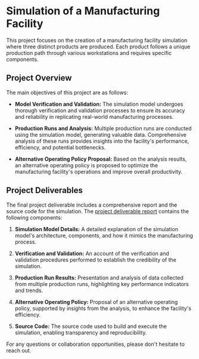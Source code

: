 <!-- # SIMULATION-OF-A-MANUFACTURING-FACILITY
A simulation of a manufacturing facility. Three products are being made, each product is produced by different workstation and requires certain components. 

The project includes Model Verification and Validation, Production Runs and Analysis, and proposing an Alternative Operating Policy

The final project deliverable report and a source code is included in this [file](https://github.com/Azizkhaled/SIMULATION-OF-A-MANUFACTURING-FACILITY/blob/main/4th%20project%20deliverabe%20SYSC%205001_Aziz_Al-Najjar%20.pdf)
-->

# Simulation of a Manufacturing Facility

This project focuses on the creation of a manufacturing facility simulation where three distinct products are produced. Each product follows a unique production path through various workstations and requires specific components.

## Project Overview

The main objectives of this project are as follows:

- **Model Verification and Validation:** The simulation model undergoes thorough verification and validation processes to ensure its accuracy and reliability in replicating real-world manufacturing processes.

- **Production Runs and Analysis:** Multiple production runs are conducted using the simulation model, generating valuable data. Comprehensive analysis of these runs provides insights into the facility's performance, efficiency, and potential bottlenecks.

- **Alternative Operating Policy Proposal:** Based on the analysis results, an alternative operating policy is proposed to optimize the manufacturing facility's operations and improve overall productivity.

## Project Deliverables

The final project deliverable includes a comprehensive report and the source code for the simulation. The [project deliverable report](https://github.com/Azizkhaled/SIMULATION-OF-A-MANUFACTURING-FACILITY/blob/main/4th%20project%20deliverabe%20SYSC%205001_Aziz_Al-Najjar%20.pdf) contains the following components:

1. **Simulation Model Details:** A detailed explanation of the simulation model's architecture, components, and how it mimics the manufacturing process.

2. **Verification and Validation:** An account of the verification and validation procedures performed to establish the credibility of the simulation.

3. **Production Run Results:** Presentation and analysis of data collected from multiple production runs, highlighting key performance indicators and trends.

4. **Alternative Operating Policy:** Proposal of an alternative operating policy, supported by insights from the analysis, to enhance the facility's efficiency.

5. **Source Code:** The source code used to build and execute the simulation, enabling transparency and reproducibility.


For any questions or collaboration opportunities, please don't hesitate to reach out.
